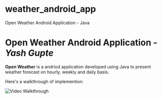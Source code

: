 # weather_android_app
Open Weather Android Application - Java

# Open Weather Android Application - *Yash Gupte*

**Open Weather** is a andriod application developed using Java to present weather forecast on hourly, weekly and daily basis.



Here's a walkthrough of implemention:

<img src='http://g.recordit.co/qWQp3LoryM.gif' title='Video Walkthrough' width='' alt='Video Walkthrough' />
